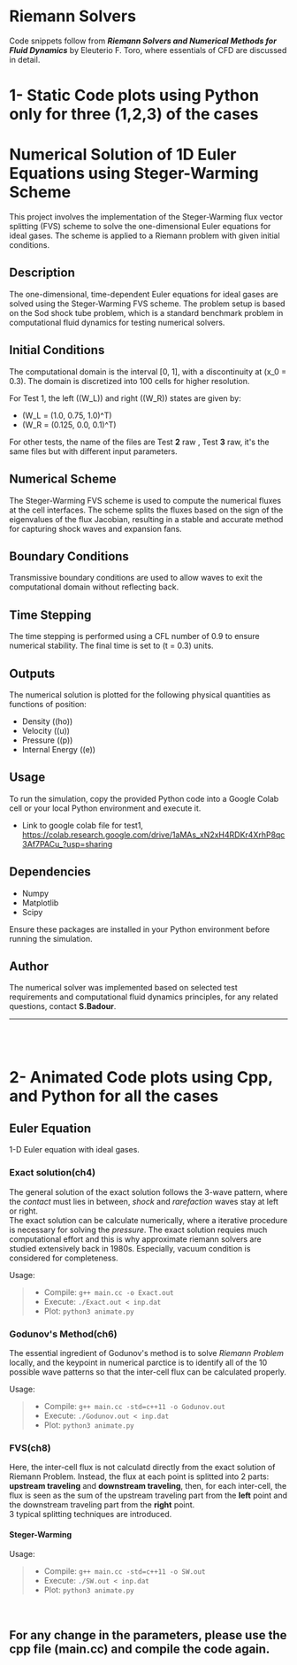 # Riemann Solvers
Code snippets follow from ___Riemann Solvers and Numerical Methods for Fluid Dynamics___ by Eleuterio F. Toro, where essentials of CFD are discussed in detail.



# 1- Static Code plots using Python only  for three __(1,2,3)__ of the cases


# Numerical Solution of 1D Euler Equations using Steger-Warming Scheme

This project involves the implementation of the Steger-Warming flux vector splitting (FVS) scheme to solve the one-dimensional Euler equations for ideal gases. The scheme is applied to a Riemann problem with given initial conditions.

## Description

The one-dimensional, time-dependent Euler equations for ideal gases are solved using the Steger-Warming FVS scheme. The problem setup is based on the Sod shock tube problem, which is a standard benchmark problem in computational fluid dynamics for testing numerical solvers.

## Initial Conditions

The computational domain is the interval [0, 1], with a discontinuity at \(x_0 = 0.3\). The domain is discretized into 100 cells for higher resolution.

For Test 1, the left (\(W_L\)) and right (\(W_R\)) states are given by:
- \(W_L = (1.0, 0.75, 1.0)^T\)
- \(W_R = (0.125, 0.0, 0.1)^T\)


For other tests, the name of the files are Test __2__ raw , Test __3__ raw, it's the same files but with different input parameters.


## Numerical Scheme

The Steger-Warming FVS scheme is used to compute the numerical fluxes at the cell interfaces. The scheme splits the fluxes based on the sign of the eigenvalues of the flux Jacobian, resulting in a stable and accurate method for capturing shock waves and expansion fans.

## Boundary Conditions

Transmissive boundary conditions are used to allow waves to exit the computational domain without reflecting back.

## Time Stepping

The time stepping is performed using a CFL number of 0.9 to ensure numerical stability. The final time is set to \(t = 0.3\) units.

## Outputs

The numerical solution is plotted for the following physical quantities as functions of position:
- Density (\(ho\))
- Velocity (\(u\))
- Pressure (\(p\))
- Internal Energy (\(e\))

## Usage

To run the simulation, copy the provided Python code into a Google Colab cell or your local Python environment and execute it.
- Link to google colab file for test1, https://colab.research.google.com/drive/1aMAs_xN2xH4RDKr4XrhP8qc3Af7PACu_?usp=sharing

## Dependencies

- Numpy
- Matplotlib
- Scipy

Ensure these packages are installed in your Python environment before running the simulation.

## Author

The numerical solver was implemented based on selected test requirements and computational fluid dynamics principles, for any related questions, contact **S.Badour**.

---

<br/>
<br/>

# 2- Animated Code plots using Cpp, and Python for all the cases


## Euler Equation
1-D Euler equation with ideal gases.


### Exact solution(ch4)
The general solution of the exact solution follows the 3-wave pattern, where the _contact_ must lies in between, _shock_ and _rarefaction_ waves stay at left or right.  
The exact solution can be calculate numerically, where a iterative procedure is necessary for solving the _pressure_. The exact solution requies much computational effort and this is why approximate riemann solvers are studied extensively back in 1980s.
Especially, vacuum condition is considered for completeness.

Usage:  
> * Compile: `g++ main.cc -o Exact.out`  
> * Execute: `./Exact.out < inp.dat`  
> * Plot: `python3 animate.py`

### Godunov's Method(ch6)
The essential ingredient of Godunov's method is to solve _Riemann Problem_ locally, and the keypoint in numerical parctice is to identify all of the 10 possible wave patterns so that the inter-cell flux can be calculated properly.

Usage:
> * Compile: `g++ main.cc -std=c++11 -o Godunov.out`  
> * Execute: `./Godunov.out < inp.dat`  
> * Plot: `python3 animate.py`

### FVS(ch8)
Here, the inter-cell flux is not calculatd directly from the exact solution of Riemann Problem. Instead, the flux at each point is splitted into 2 parts: __upstream traveling__ and __downstream traveling__, then, for each inter-cell, the flux is seen as the sum of the upstream traveling part from the __left__ point and the downstream traveling part from the __right__ point.  
3 typical splitting techniques are introduced.  

#### Steger-Warming

Usage:
> * Compile: `g++ main.cc -std=c++11 -o SW.out`  
> * Execute: `./SW.out < inp.dat`  
> * Plot: `python3 animate.py`

<br/>

## For any change in the parameters, please use the cpp file (main.cc) and compile the code again.



